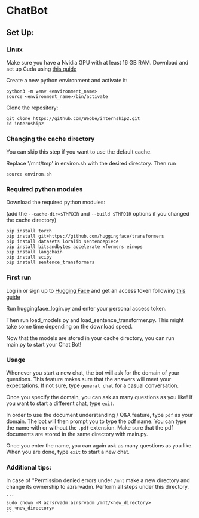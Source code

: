 # ChatBot

## Set Up:

### Linux
  Make sure you have a Nvidia GPU with at least 16 GB RAM. Download and set up Cuda using [this guide](https://docs.nvidia.com/cuda/cuda-installation-guide-linux/index.html)

  Create a new python environment and activate it:
  ```
  python3 -m venv <environment_name>
  source <environment_name>/bin/activate
  ```

  Clone the repository:

  ```
  git clone https://github.com/Weobe/internship2.git
  cd internship2
  ```


### Changing the cache directory

  You can skip this step if you want to use the default cache.
  
  Replace '/mnt/tmp' in environ.sh with the desired directory.
  Then run

  ```
  source environ.sh
  ```

### Required python modules
  Download the required python modules: 
  
  (add the `--cache-dir=$TMPDIR` and `--build $TMPDIR` options if you changed the cache directory)
  ```
  pip install torch
  pip install git+https://github.com/huggingface/transformers
  pip install datasets loralib sentencepiece
  pip install bitsandbytes accelerate xformers einops
  pip install langchain
  pip install scipy
  pip install sentence_transformers
  ```

### First run
  Log in or sign up to [Hugging Face](https://huggingface.co/) and get an access token following [this guide](https://huggingface.co/docs/hub/security-tokens)

  Run huggingface_login.py and enter your personal access token.

  Then run load_models.py and load_sentence_transformer.py. This might take some time depending on the download speed.

  Now that the models are stored in your cache directory, you can run main.py to start your Chat Bot!


### Usage
  Whenever you start a new chat, the bot will ask for the domain of your questions. This feature makes sure that the answers will meet your expectations. If not sure, type `general chat` for a casual conversation. 

  Once you specify the domain, you can ask as many questions as you like! If you want to start a different chat, type `exit`.
  
  In order to use the document understanding / Q&A feature, type `pdf` as your domain. The bot will then prompt you to type the pdf name. You can type the name with or without the `.pdf` extension. Make sure that the pdf documents are stored in the same directory with main.py.

  Once you enter the name, you can again ask as many questions as you like. When you are done, type `exit` to start a new chat.


### Additional tips:

  In case of "Permission denied errors under `/mnt` make a new directory and change its ownership to azrsrvadm. Perform all steps under this directory.
  
    ```
    sudo chown -R azrsrvadm:azrsrvadm /mnt/<new_directory>
    cd <new_directory>
    ```

  
  

  
